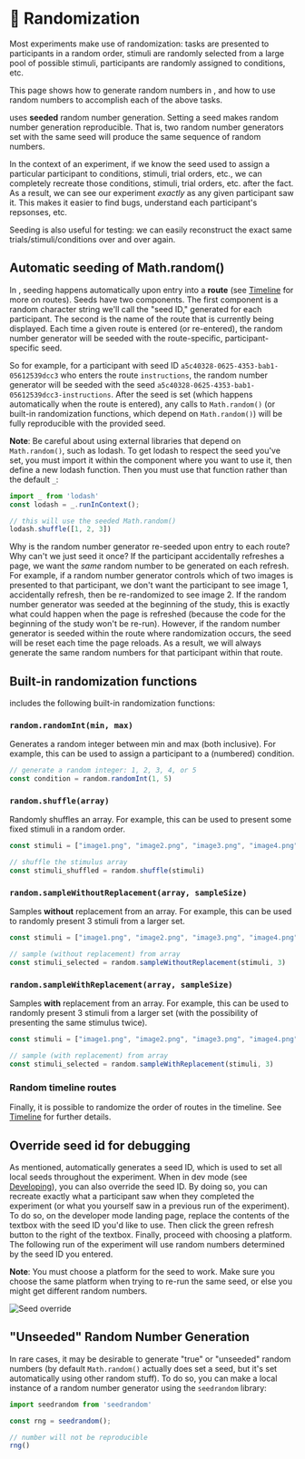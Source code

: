 # :game_die: Randomization

Most experiments make use of randomization: tasks are presented to participants in a random order, stimuli are randomly selected from a large pool of possible stimuli, participants are randomly assigned to conditions, etc.

This page shows how to generate random numbers in <SmileText />, and how to use random numbers to accomplish each of the above tasks.

<SmileText /> uses <b>seeded</b> random number generation. Setting a seed makes random number generation reproducible. That is, two random number generators set with the same seed will produce the same sequence of random numbers. 

In the context of an experiment, if we know the seed used to assign a particular participant to conditions, stimuli, trial orders, etc., we can completely recreate those conditions, stimuli, trial orders, etc. after the fact. As a result, we can see our experiment *exactly* as any given participant saw it. This makes it easier to find bugs, understand each participant's repsonses, etc.

Seeding is also useful for testing: we can easily reconstruct the exact same trials/stimuli/conditions over and over again.

## Automatic seeding of Math.random()

In <SmileText />, seeding happens automatically upon entry into a **route** (see [Timeline](/timeline) for more on routes). Seeds have two components. The first component is a random character string we'll call the "seed ID," generated for each participant. The second is the name of the route that is currently being displayed. Each time a given route is entered (or re-entered), the random number generator will be seeded with the route-specific, participant-specific seed.

So for example, for a participant with seed ID `a5c40328-0625-4353-bab1-05612539dcc3` who enters the route `instructions`, the random number generator will be seeded with the seed `a5c40328-0625-4353-bab1-05612539dcc3-instructions`. After the seed is set (which happens automatically when the route is entered), any calls to `Math.random()` (or built-in randomization functions, which depend on `Math.random()`) will be fully reproducible with the provided seed.

**Note**: Be careful about using external libraries that depend on `Math.random()`, such as lodash. To get lodash to respect the seed you've set, you must import it within the component where you want to use it, then define a new lodash function. Then you must use that function rather than the default `_`:

``` js
import _ from 'lodash'
const lodash = _.runInContext();

// this will use the seeded Math.random()
lodash.shuffle([1, 2, 3])
```

Why is the random number generator re-seeded upon entry to each route? Why can't we just seed it once? If the participant accidentally refreshes a page, we want the *same* random number to be generated on each refresh. For example, if a random number generator controls which of two images is presented to that participant, we don't want the participant to see image 1, accidentally refresh, then be re-randomized to see image 2. If the random number generator was seeded at the beginning of the study, this is exactly what could happen when the page is refreshed (because the code for the beginning of the study won't be re-run). However, if the random number generator is seeded within the route where randomization occurs, the seed will be reset each time the page reloads. As a result, we will always generate the same random numbers for that participant within that route.

## Built-in randomization functions

<SmileText /> includes the following built-in randomization functions:

### `random.randomInt(min, max)`

Generates a random integer between min and max (both inclusive). For example, this can be used to assign a participant to a (numbered) condition.

```js
// generate a random integer: 1, 2, 3, 4, or 5
const condition = random.randomInt(1, 5)
```

### `random.shuffle(array)`

Randomly shuffles an array. For example, this can be used to present some fixed stimuli in a random order.

```js
const stimuli = ["image1.png", "image2.png", "image3.png", "image4.png", "image5.png"]

// shuffle the stimulus array
const stimuli_shuffled = random.shuffle(stimuli)
```

### `random.sampleWithoutReplacement(array, sampleSize)`

Samples **without** replacement from an array. For example, this can be used to randomly present 3 stimuli from a larger set.

```js
const stimuli = ["image1.png", "image2.png", "image3.png", "image4.png", "image5.png"]

// sample (without replacement) from array
const stimuli_selected = random.sampleWithoutReplacement(stimuli, 3)
```

### `random.sampleWithReplacement(array, sampleSize)`

Samples **with** replacement from an array. For example, this can be used to randomly present 3 stimuli from a larger set (with the possibility of presenting the same stimulus twice).

```js
const stimuli = ["image1.png", "image2.png", "image3.png", "image4.png", "image5.png"]

// sample (with replacement) from array
const stimuli_selected = random.sampleWithReplacement(stimuli, 3)
```

### Random timeline routes

Finally, it is possible to randomize the order of routes in the timeline. See [Timeline](/timeline) for further details.

## Override seed id for debugging

As mentioned, <SmileText /> automatically generates a seed ID, which is used to set all local seeds throughout the experiment. When in dev mode (see [Developing](/developing)), you can also override the seed ID. By doing so, you can recreate exactly what a participant saw when they completed the experiment (or what you yourself saw in a previous run of the experiment). To do so, on the developer mode landing page, replace the contents of the textbox with the seed ID you'd like to use. Then click the green refresh button to the right of the textbox. Finally, proceed with choosing a platform. The following run of the experiment will use random numbers determined by the seed ID you entered.

**Note**: You must choose a platform for the seed to work. Make sure you choose the same platform when trying to re-run the same seed, or else you might get different random numbers.

![Seed override](/images/seedoverride.png)

## "Unseeded" Random Number Generation

In rare cases, it may be desirable to generate "true" or "unseeded" random numbers (by default `Math.random()` actually does set a seed, but it's set automatically using other random stuff). To do so, you can make a local instance of a random number generator using the `seedrandom` library:

``` js
import seedrandom from 'seedrandom'

const rng = seedrandom();

// number will not be reproducible
rng()

```





